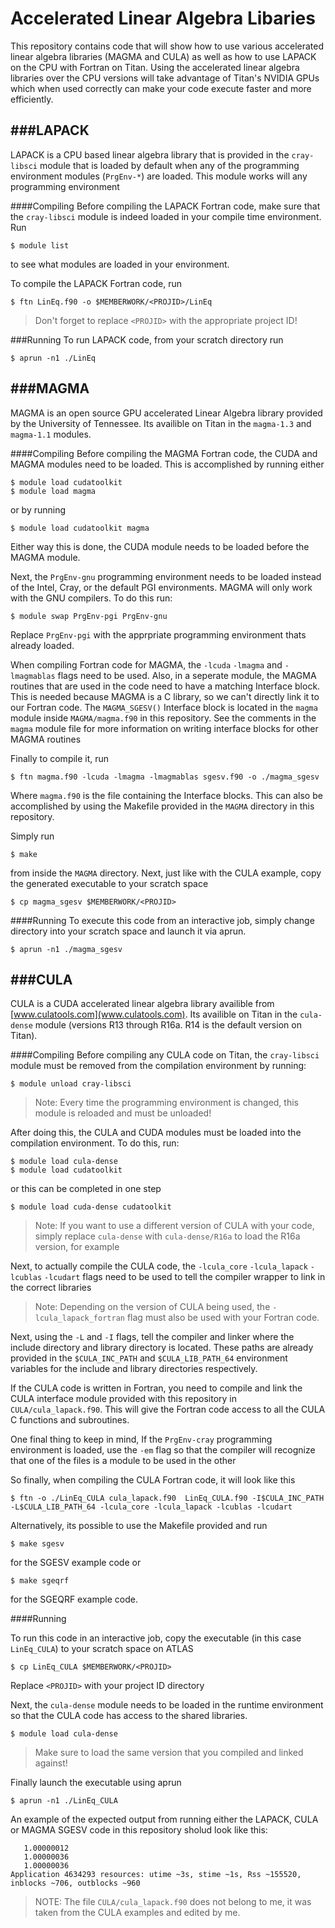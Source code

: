 Accelerated Linear Algebra Libaries
=======================

This repository contains code that will show how to use various accelerated linear algebra libraries (MAGMA and CULA) as well as how to use LAPACK on the CPU with Fortran on Titan. Using the accelerated linear algebra libraries over the CPU versions will take advantage of Titan's NVIDIA GPUs which when used correctly can make your code execute faster and more efficiently.

###LAPACK
---------
LAPACK is a CPU based linear algebra library that is provided in the `cray-libsci` module that is loaded by default when any of the programming environment modules (`PrgEnv-*`) are loaded. This module works will any programming environment

####Compiling
Before compiling the LAPACK Fortran code, make sure that the `cray-libsci` module is indeed loaded in your compile time environment. Run
```
$ module list
```
to see what modules are loaded in your environment.

To compile the LAPACK Fortran code, run
```
$ ftn LinEq.f90 -o $MEMBERWORK/<PROJID>/LinEq
```

>Don't forget to replace `<PROJID>` with the appropriate project ID!

###Running
To run LAPACK code, from your scratch directory run
```
$ aprun -n1 ./LinEq
```

###MAGMA
---------
MAGMA is an open source GPU accelerated Linear Algebra library provided by the University of Tennessee. Its availible on Titan in the `magma-1.3` and `magma-1.1` modules.

####Compiling
Before compiling the MAGMA Fortran code, the CUDA and MAGMA modules need to be loaded. This is accomplished by running either
```
$ module load cudatoolkit
$ module load magma
```
or by running
```
$ module load cudatoolkit magma
```
Either way this is done, the CUDA module needs to be loaded before the MAGMA module. 

Next, the `PrgEnv-gnu` programming environment needs to be loaded instead of the Intel, Cray, or the default PGI environments. MAGMA will only work with the GNU compilers. To do this run:
```
$ module swap PrgEnv-pgi PrgEnv-gnu
```

Replace `PrgEnv-pgi` with the apprpriate programming environment thats already loaded.

When compiling Fortran code for MAGMA, the `-lcuda` `-lmagma` and `-lmagmablas` flags need to be used. Also, in a seperate module, the MAGMA routines that are used in the code need to have a matching Interface block. This is needed because MAGMA is a C library, so we can't directly link it to our Fortran code. The `MAGMA_SGESV()` Interface block is located in the `magma` module inside `MAGMA/magma.f90` in this repository. See the comments in the `magma` module file for more information on writing interface blocks for other MAGMA routines

Finally to compile it, run
```
$ ftn magma.f90 -lcuda -lmagma -lmagmablas sgesv.f90 -o ./magma_sgesv
```

Where `magma.f90` is the file containing the Interface blocks. This can also be accomplished by using the Makefile provided in the `MAGMA` directory in this repository.

Simply run 
```
$ make
```

from inside the `MAGMA` directory. Next, just like with the CULA example, copy the generated executable to your scratch space
```
$ cp magma_sgesv $MEMBERWORK/<PROJID>
```

####Running
To execute this code from an interactive job, simply change directory into your scratch space and launch it via aprun.
```
$ aprun -n1 ./magma_sgesv
```


###CULA
-------
CULA is a CUDA accelerated linear algebra library availible from [www.culatools.com](www.culatools.com). Its availible on Titan in the `cula-dense` module (versions R13 through R16a. R14 is the default version on Titan).

####Compiling
Before compiling any CULA code on Titan, the `cray-libsci` module must be removed from the compilation environment by running:
```
$ module unload cray-libsci
```


>Note: Every time the programming environment is changed, this module is reloaded and must be unloaded!


After doing this, the CULA and CUDA modules must be loaded into the compilation environment. To do this, run:
```
$ module load cula-dense
$ module load cudatoolkit
```
or this can be completed in one step
```
$ module load cuda-dense cudatoolkit
```

>Note: If you want to use a different version of CULA with your code, simply replace `cula-dense` with `cula-dense/R16a` to load the R16a version, for example

Next, to actually compile the CULA code, the `-lcula_core` `-lcula_lapack` `-lcublas` `-lcudart` flags need to be used to tell the compiler wrapper to link in the correct libraries 

>Note: Depending on the version of CULA being used, the `-lcula_lapack_fortran` flag must also be used with your Fortran code. 

Next, using the `-L` and `-I` flags, tell the compiler and linker where the include directory and library directory is located. These paths are already provided in the `$CULA_INC_PATH` and `$CULA_LIB_PATH_64` environment variables for the include and library directories respectively.

If the CULA code is written in Fortran, you need to compile and link the CULA interface module provided with this repository in `CULA/cula_lapack.f90`. This will give the Fortran code access to all the CULA C functions and subroutines.

One final thing to keep in mind, If the `PrgEnv-cray` programming environment is loaded,  use the `-em` flag so that the compiler will recognize that one of the files is a module to be used in the other

So finally, when compiling the CULA Fortran code, it will look like this 
```
$ ftn -o ./LinEq_CULA cula_lapack.f90  LinEq_CULA.f90 -I$CULA_INC_PATH -L$CULA_LIB_PATH_64 -lcula_core -lcula_lapack -lcublas -lcudart
```

Alternatively, its possible to use the Makefile provided and run
```
$ make sgesv
```
for the SGESV example code or

```
$ make sgeqrf
```
for the SGEQRF example code.

####Running

To run this code in an interactive job, copy the executable (in this case `LinEq_CULA`) to your scratch space on ATLAS
```
$ cp LinEq_CULA $MEMBERWORK/<PROJID>
```
Replace `<PROJID>` with your project ID directory

Next, the `cula-dense` module needs to be loaded in the runtime environment so that the CULA code has access to the shared libraries. 
```
$ module load cula-dense
```

>Make sure to load the same version that you compiled and linked against!

Finally launch the executable using aprun
```
$ aprun -n1 ./LinEq_CULA
```
An example of the expected output from running either the LAPACK, CULA or MAGMA SGESV code in this repository sholud look like this:
```
   1.00000012    
   1.00000036    
   1.00000036    
Application 4634293 resources: utime ~3s, stime ~1s, Rss ~155520, inblocks ~706, outblocks ~960
```


>NOTE: The file `CULA/cula_lapack.f90` does not belong to me, it was taken from the CULA examples and edited by me.

